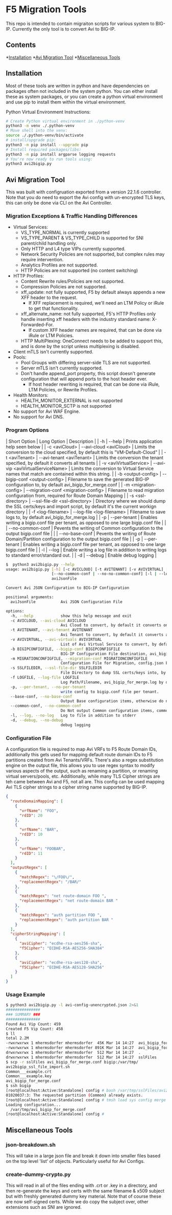 # F5 Migration Tools

This repo is intended to contain migraiton scripts for various system to BIG-IP.  Currently the only tool is to convert Avi to BIG-IP.

## Contents

*[Installation](#installation)
*[Avi Migration Tool](#avi-migration-tool)
*[Miscellaneous Tools](#miscellaneous-tools)

## Installation

Most of these tools are written in python and have dependencies on packages often not included in the system python.  You can either install these as system packages, or you can create a python virtual environment and use pip to install them within the virtual environment.

Python Virtual Environment Instructions:

```bash
# Create Python virtual environment in ./python-venv
python3 -m venv ./.python-venv
# Move shell into the venv:
source ./.python-venv/bin/activate
# install/upgrade pip:
python3 -m pip install --upgrade pip
# Install required packages/libs:
python3 -m pip install argparse logging requests
# You're now ready to run tools using:
python3 avi2bigip.py
```

## Avi Migration Tool

This was built with configruation exported from a version 22.1.6 controller.  Note that you do need to export the Avi config with un-encrypted TLS keys, this can only be done via CLI on the Avi Controller.

### Migration Exceptions & Traffic Handling Differences

* Virtual Services:
  * VS_TYPE_NORMAL is currently supported
  * VS_TYPE_PARENT & VS_TYPE_CHILD is supported for SNI parent/child handling only.
  * Only HTTP and L4 type VIPs currently supported.
  * Network Security Policies are not supported, but complex rules may require intervention.
  * Analytics Profiles are not supported.
  * HTTP Policies are not supported (no content switching)
* HTTP Profiles:
  * Content Rewrite rules/Policies are not supported.
  * Compression Policies are not supported.
  * xff_update: not fully supported, F5 by default always appends a new XFF header to the request.
    * If XFF replacement is required, we'll need an LTM Policy or iRule to get that functionality.
  * xff_alternate_name: not fully supported, F5's HTTP Profiles only handle inserting xff headers with the industry standard name: X-Forwarded-For.
    * If custom XFF header names are required, that can be done via iRule or LTM Policies.
  * HTTP MultiPlexing: OneConnect needs to be added to support this, and is done by the script unless multiplexing is disabled.
* Client mTLS isn't currently supported.
* Pools:
  * Pool Groups with differing server-side TLS are not supported.
  * Server mTLS isn't currently supported.
  * Don't handle append_port property, this script doesn't generate configuration that will append ports to the host header ever.
    * If host header rewriting is required, that can be done via iRule, LTM Policies, or Rewrite Profiles.
* Health Monitors:
  * HEALTH_MONITOR_EXTERNAL is not supported
  * HEALTH_MONITOR_SCTP is not supported
* No support for Avi WAF Engine.
* No support for Avi DNS.

### Program Options

| Short Option | Long Option | Description |
| -h | --help | Prints application help seen below |
| -c \<aviCloud> | --avi-cloud \<aviCloud> | Limits the conversion to the cloud specified, by default this is "VM-Default-Cloud" |
| -t \<aviTenant> | --avi-tenant \<aviTenant> | Limits the conversion the tenant specified, by default it converts all tenants |
| -v \<aviVirtualService> | --avi-vip \<aviVirtualServiceName> | Limits the conversion to Virtual Service names that match are contained within this string. |
| -b \<output-config> | --bigip-conf \<output-config> | Filename to save the generated BIG-IP configuration to, by default avi_bigip_for_merge.conf |
| -m \<migration-config> | --migration-conf \<migration-config> | Filename to read migration configuration from, required for Route Domain Mapping |
| -s \<ssl-directory> | --ssl-file-dir \<ssl-directory> | Directory where we should dump the SSL certs/keys and import script, by default it's the current workign directory |
| -f \<log-filename> | --log-file \<log-filename> | Filename to save logs to, by default avi_bigip_for_merge.log |
| -p | --per-tenant | Enables writing a bigip.conf file per tenant, as opposed to one large bigip.conf file |
|  | --no-common-conf | Pevents the writing of Common configuration to the output bigip.conf file |
|  | --no-base-conf   | Pevents the writing of Route Domain/Partition configuration to the output bigip.conf file |
| -p | --per-tenant | Enables writing a bigip.conf file per tenant, as opposed to one large bigip.conf file |
| -l | --log | Enable writing a log file in addition to writing logs to standard error/standard out. |
| -d | --debug | Enable debug logging |

```bash
$  python3 avi2bigip.py --help
usage: avi2bigip.py [-h] [-c AVICLOUD] [-t AVITENANT] [-v AVIVIRTUAL] [-b BIGIPCONFIGFILE] [-m MIGRATIONCONFIGFILE] [-s SSLFILEDIR] [-f LOGFILE] [-p | --per-tenant | --no-per-tenant] [--base-conf | --no-base-conf]
                    [--no-common-conf | --no-no-common-conf] [-l | --log | --no-log] [-d | --debug | --no-debug]
                    aviJsonFile

Convert Avi JSON Configuration to BIG-IP Configuration

positional arguments:
  aviJsonFile           Avi JSON Configuration File

options:
  -h, --help            show this help message and exit
  -c AVICLOUD, --avi-cloud AVICLOUD
                        Avi Cloud to convert, by default it converts only the VM-Default-Cloud
  -t AVITENANT, --avi-tenant AVITENANT
                        Avi Tenant to convert, by default it converts all tenants
  -v AVIVIRTUAL, --avi-virtuals AVIVIRTUAL
                        List of Avi Virtual Service to convert, by default it converts all Virtual Services
  -b BIGIPCONFIGFILE, --bigip-conf BIGIPCONFIGFILE
                        BIG-IP Configuration File destination, avi_bigip_for_merge.conf by default
  -m MIGRATIONCONFIGFILE, --migration-conf MIGRATIONCONFIGFILE
                        Configuration File for Migration, config.json by default
  -s SSLFILEDIR, --ssl-file-dir SSLFILEDIR
                        File Directory to dump SSL certs/keys into, by default it uses the current directory.
  -f LOGFILE, --log-file LOGFILE
                        Log Path/Filename, avi_bigip_for_merge.log by default
  -p, --per-tenant, --no-per-tenant
                        write config to bigip.conf file per tenant.
  --base-conf, --no-base-conf
                        Output Base configuration items, otherwise do not output route domain and partition configs
  --common-conf, --no-common-conf
                        Do Not output Common configuration items, common elements are added to the config file
  -l, --log, --no-log   Log to file in addition to stderr
  -d, --debug, --no-debug
                        debug logging
```

### Configuration File

A configuration file is required to map Avi VRFs to F5 Route Domain IDs, additionally this gets used for mapping default route domain IDs to F5 partitions created from Avi Tenants/VRFs.  There's also a regex substitution engine on the output file, this allows you to use regex syntax to modify various aspects of the output, such as renaming a partition, or renaming virtual servers/pools, etc.  Additionally, while many TLS Cipher strings are teh came between Avi and F5, not all are.  This config can be used mapping Avi TLS cipher strings to a cipher string name supported by BIG-IP.

```json
{
  "routeDomainMapping": [
    {
      "vrfName": "FOO",
      "rdID": 20
    },
    {
      "vrfName": "BAR",
      "rdID": 10
    },
    {
      "vrfName": "FOOBAR",
      "rdID": 11
    }
  ],
  "outputRegex": [
    {
      "matchRegex": "\/FOO\/",
      "replacementRegex": "/BAR/"
    },
    {
      "matchRegex": "net route-domain FOO ",
      "replacementRegex": "net route-domain BAR "
    },
    {
      "matchRegex": "auth partition FOO ",
      "replacementRegex": "auth partition BAR "
    }
  ],
  "cipherStringMapping": [
    {
      "aviCipher": "ecdhe-rsa-aes256-sha",
      "f5Cipher": "ECDHE-RSA-AES256-SHA384"
    },
    {
      "aviCipher": "ecdhe-rsa-aes128-sha",
      "f5Cipher": "ECDHE-RSA-AES128-SHA256"
    }
  ]
}
```

### Usage Example

```bash
$ python3 avi2bigip.py -l avi-config-unencrypted.json 2>&1
###############
### SUMMARY ###
###############
Found Avi Vip Count: 459
Created F5 Vip Count: 458
$ ll
total 2.2M
-rwxrwxrwx 1 mhermsdorfer mhermsdorfer  45K Mar 14 14:27  avi_bigip_for_merge.log
-rwxrwxrwx 1 mhermsdorfer mhermsdorfer 891K Mar 14 14:27  avi_bigip_for_merge.conf
drwxrwxrwx 1 mhermsdorfer mhermsdorfer  512 Mar 14 14:27  .
drwxrwxrwx 1 mhermsdorfer mhermsdorfer  512 Mar 14 14:27  sslFiles
$ scp -r sslFiles avi_bigip_for_merge.conf bigip:/var/tmp/
avi2bigip_ssl_file_import.sh                                                                    100%   11KB 110.9KB/s   00:00
Common___example.crt                                                                            100% 2844    22.0KB/s   00:00
Common___example.key                                                                            100% 1704    14.5KB/s   00:00  
avi_bigip_for_merge.conf                                                                        100%  890KB   1.1MB/s   00:00   
$ ssh bigip
[root@localhost:Active:Standalone] config # bash /var/tmp/sslFiles/avi2bigip_ssl_file_import.sh
01020037:3: The requested partition (Common) already exists.
[root@localhost:Active:Standalone] config # tmsh load sys config merge file /var/tmp/avi_bigip_for_merge.conf
Loading configuration...
  /var/tmp/avi_bigip_for_merge.conf
[root@localhost:Active:Standalone] config #
```

## Miscellaneous Tools

### json-breakdown.sh

This will take in a large json file and break it down into smaller files based on the top level 'list' of objects.  Particularly useful for Avi Configs.

### create-dummy-crypto.py

This will read in all of the files ending with .crt or .key in a directory, and then re-generate the keys and certs with the same filename & x509 subject but with freshly generated dummy key material.  Note that of course these are now self-signed certs.  While we do copy the subject over, other extensions such as SNI are ignored.
